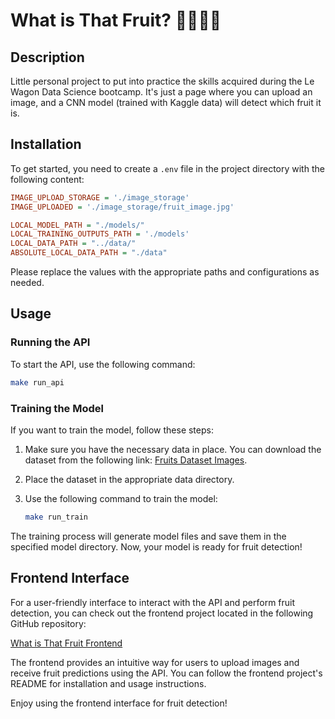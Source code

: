 # What is That Fruit? 🍎🍌🍊🍇

## Description

Little personal project to put into practice the skills acquired during the Le Wagon Data Science bootcamp. It's just a page where you can upload an image, and a CNN model (trained with Kaggle data) will detect which fruit it is.

## Installation

To get started, you need to create a `.env` file in the project directory with the following content:

````ini
IMAGE_UPLOAD_STORAGE = './image_storage'
IMAGE_UPLOADED = './image_storage/fruit_image.jpg'

LOCAL_MODEL_PATH = "./models/"
LOCAL_TRAINING_OUTPUTS_PATH = './models'
LOCAL_DATA_PATH = "../data/"
ABSOLUTE_LOCAL_DATA_PATH = "./data"
````
Please replace the values with the appropriate paths and configurations as needed.

## Usage

### Running the API

To start the API, use the following command:

```bash
make run_api
```
### Training the Model

If you want to train the model, follow these steps:

1. Make sure you have the necessary data in place. You can download the dataset from the following link: [Fruits Dataset Images](https://www.kaggle.com/datasets/shreyapmaher/fruits-dataset-images).

2. Place the dataset in the appropriate data directory.

3. Use the following command to train the model:

   ```bash
   make run_train
   ```
The training process will generate model files and save them in the specified model directory.
Now, your model is ready for fruit detection!

## Frontend Interface

For a user-friendly interface to interact with the API and perform fruit detection, you can check out the frontend project located in the following GitHub repository:

[What is That Fruit Frontend](https://github.com/nachmz42/what-is-that-fruit-front)

The frontend provides an intuitive way for users to upload images and receive fruit predictions using the API. You can follow the frontend project's README for installation and usage instructions.

Enjoy using the frontend interface for fruit detection!

